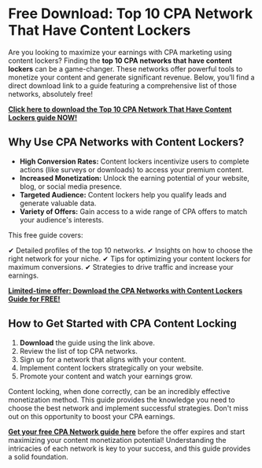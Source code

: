 # Free Download: Top 10 CPA Network That Have Content Lockers

Are you looking to maximize your earnings with CPA marketing using content lockers? Finding the **top 10 CPA networks that have content lockers** can be a game-changer. These networks offer powerful tools to monetize your content and generate significant revenue. Below, you’ll find a direct download link to a guide featuring a comprehensive list of those networks, absolutely free!

[**Click here to download the Top 10 CPA Network That Have Content Lockers guide NOW!**](https://udemywork.com/top-10-cpa-network-that-have-content-lockers)

## Why Use CPA Networks with Content Lockers?

*   **High Conversion Rates:** Content lockers incentivize users to complete actions (like surveys or downloads) to access your premium content.
*   **Increased Monetization:** Unlock the earning potential of your website, blog, or social media presence.
*   **Targeted Audience:** Content lockers help you qualify leads and generate valuable data.
*   **Variety of Offers:** Gain access to a wide range of CPA offers to match your audience's interests.

This free guide covers:

✔ Detailed profiles of the top 10 networks.
✔ Insights on how to choose the right network for your niche.
✔ Tips for optimizing your content lockers for maximum conversions.
✔ Strategies to drive traffic and increase your earnings.

[**Limited-time offer: Download the CPA Networks with Content Lockers Guide for FREE!**](https://udemywork.com/top-10-cpa-network-that-have-content-lockers)

## How to Get Started with CPA Content Locking

1.  **Download** the guide using the link above.
2.  Review the list of top CPA networks.
3.  Sign up for a network that aligns with your content.
4.  Implement content lockers strategically on your website.
5.  Promote your content and watch your earnings grow.

Content locking, when done correctly, can be an incredibly effective monetization method. This guide provides the knowledge you need to choose the best network and implement successful strategies. Don't miss out on this opportunity to boost your CPA earnings.

**[Get your free CPA Network guide here](https://udemywork.com/top-10-cpa-network-that-have-content-lockers)** before the offer expires and start maximizing your content monetization potential! Understanding the intricacies of each network is key to your success, and this guide provides a solid foundation.
